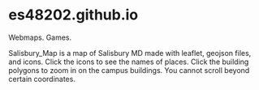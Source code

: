 # es48202.github.io
Webmaps. Games. 

Salisbury_Map is a map of Salisbury MD made with leaflet, geojson files, and icons. Click the icons to see the names of places. 
Click the building polygons to zoom in on the campus buildings. You cannot scroll beyond certain coordinates. 

